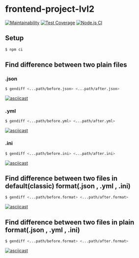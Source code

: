 # frontend-project-lvl2

[![Maintainability](https://api.codeclimate.com/v1/badges/10643b4e8cab7c753520/maintainability)](https://codeclimate.com/github/alexrunfire/frontend-project-lvl2/maintainability)
[![Test Coverage](https://api.codeclimate.com/v1/badges/10643b4e8cab7c753520/test_coverage)](https://codeclimate.com/github/alexrunfire/frontend-project-lvl2/test_coverage)
[![Node.js CI](https://github.com/alexrunfire/frontend-project-lvl2/workflows/Node.js%20CI/badge.svg?branch=master)](https://github.com/alexrunfire/frontend-project-lvl2/actions)

## Setup

```sh
$ npm ci
```

## Find difference between two plain files

### .json

```sh
$ gendiff <...path/before.json> <...path/after.json>
```
[![asciicast](https://asciinema.org/a/Ukz3urFnprwKp4rJPBe6nqBS4.svg)](https://asciinema.org/a/Ukz3urFnprwKp4rJPBe6nqBS4)

### .yml

```sh
$ gendiff <...path/before.yml> <...path/after.yml>
```
[![asciicast](https://asciinema.org/a/k9SjIyBeVJw2UjkCT2PpwjvyV.svg)](https://asciinema.org/a/k9SjIyBeVJw2UjkCT2PpwjvyV)

### .ini

```sh
$ gendiff <...path/before.ini> <...path/after.ini>
```
[![asciicast](https://asciinema.org/a/Ki9cIwZlbtIZOru8QiErOJgCh.svg)](https://asciinema.org/a/Ki9cIwZlbtIZOru8QiErOJgCh)

## Find difference between two files in default(classic) format(.json , .yml , .ini)

```sh
$ gendiff <...path/before.format> <...path/after.format>
```

[![asciicast](https://asciinema.org/a/GmQCS2mD1jnEpTKnspR2Vks5P.svg)](https://asciinema.org/a/GmQCS2mD1jnEpTKnspR2Vks5P)

## Find difference between two files in plain format(.json , .yml , .ini)

```sh
$ gendiff <...path/before.format> <...path/after.format>
```

[![asciicast](https://asciinema.org/a/F3irw437AbZ93tmU2sJZmeADF.svg)](https://asciinema.org/a/F3irw437AbZ93tmU2sJZmeADF)